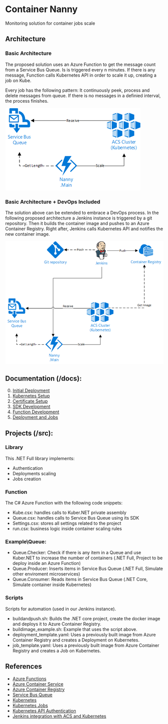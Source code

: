 # Container Nanny
Monitoring solution for container jobs scale

## Architecture

### Basic Architecture

The proposed solution uses an Azure Function to get the message count from a Service Bus Queue. Is is triggered every n minutes. If there is any message, Function calls Kubernetes API in order to scale it up, creating a job on Kube.

Every job has the following pattern: It continuously peek, process and delete messages from queue. If there is no messages in a definied interval, the process finishes.

![Basic Architecture](./imgs/architecture1.png)

### Basic Architecture + DevOps Included

The solution above can be extended to embrace a DevOps process. In the following proposed architecture a Jenkins instance is triggered by a git repository. Then it builds the container image and pushes to an Azure Container Registry. Right after, Jenkins calls Kubernetes API and notifies the new container image.

![Basic Architecture + DevOps Included](./imgs/architecture2.png)

## Documentation (/docs):

0. [Initial Deployment](./docs/0_InitialDeployment.md)
1. [Kubernetes Setup](./docs/1_KubernetesSetup.md)
2. [Certificate Setup](./docs/2_CertificateSetup.md)
3. [SDK Development](./docs/3_SDKDevelopment.md)
4. [Function Development](./docs/4_FunctionDevelopment.md)
5. [Deployment and Jobs](./docs/5_DeploymentandJobs.md)

## Projects (/src):

### Library
This .NET Full library implements:
* Authentication
* Deployments scaling
* Jobs creation

### Function
The C# Azure Function with the following code snippets:
* Kube.csx: handles calls to Kuber.NET private assembly
* Queue.csx: handles calls to Service Bus Queue using its SDK
* Settings.csx: stores all settings related to the project
* run.csx: business logic inside container scaling rules

### Example\Queue:
* Queue.Checker: Check if there is any item in a Queue and use Kuber.NET to increase the number of containers (.NET Full, Project to be deploy inside an Azure Function)
* Queue.Producer: Inserts items in Service Bus Queue (.NET Full, Simulate other enviroment microservices)
* Queue.Consumer: Reads items in Service Bus Queue (.NET Core, Simulate container inside Kubernetes)

### Scripts
Scripts for automation (used in our Jenkins instance).
* buildandpush.sh: Builds the .NET core project, create the docker image and deploys it to Azure Container Registry.
* buildimage_example.sh: Example that uses the script above.
* deployment_template.yaml: Uses a previously built image from Azure Container Registry and creates a Deployment on Kubernetes.
* job_template.yaml: Uses a previously built image from Azure Container Registry and creates a Job on Kubernetes. 

## References
* [Azure Functions](https://docs.microsoft.com/en-us/azure/azure-functions/functions-overview)
* [Azure Container Service](https://docs.microsoft.com/en-us/azure/container-service/kubernetes/)
* [Azure Container Registry](https://docs.microsoft.com/en-us/azure/container-registry/)
* [Service Bus Queue](https://docs.microsoft.com/en-us/azure/service-bus-messaging/service-bus-queues-topics-subscriptions)
* [Kubernetes](https://kubernetes.io/docs/home/)
* [Kubernetes Jobs](https://kubernetes.io/docs/concepts/workloads/controllers/jobs-run-to-completion/)
* [Kubernetes API Authentication](https://kubernetes.io/docs/admin/authentication/)
* [Jenkins integration with ACS and Kubernetes](https://docs.microsoft.com/en-us/azure/container-service/kubernetes/container-service-kubernetes-jenkins)
